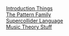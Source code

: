 
[Introduction Things](./main.md)  
[The Pattern Family](./patterns.md)  
[Supercollider Language](./language.md)  
[Music Theory Stuff](./musicalstuff.md)  
